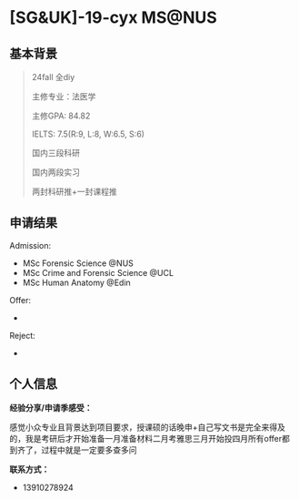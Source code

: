 # \[SG&UK\]-19-cyx MS@NUS 

## 基本背景

>24fall 全diy
>
>主修专业：法医学
>
>主修GPA: 84.82
>
>IELTS: 7.5(R:9, L:8, W:6.5, S:6)
>
>国内三段科研
>
>国内两段实习
>
>两封科研推+一封课程推
>

## 申请结果

Admission:

+ MSc Forensic Science @NUS 
+ MSc Crime and Forensic Science @UCL 
+ MSc Human Anatomy @Edin

Offer:

+  

Reject:

+ 

## 个人信息

**经验分享/申请季感受：**

感觉小众专业且背景达到项目要求，授课硕的话晚申+自己写文书是完全来得及的，我是考研后才开始准备一月准备材料二月考雅思三月开始投四月所有offer都到齐了，过程中就是一定要多查多问

**联系方式：**

+ 13910278924
